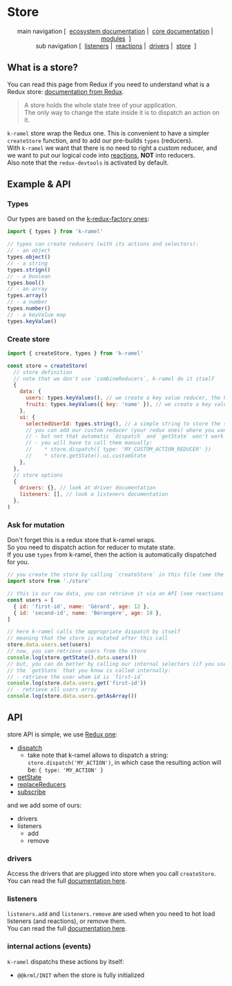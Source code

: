 # Store

<p align="center">
  main navigation
  [&nbsp;
    <a href="../../../README.md#how-to-use-k-ramel">ecosystem documentation</a>&nbsp;|&nbsp;
    <a href="../README.md#how-to-use-k-ramel">core documentation</a>&nbsp;|&nbsp;
    <a href="../../../README.md#modules">modules</a>
  &nbsp;]
  <br />
  sub navigation
  [&nbsp;
    <a href="./LISTENERS.md">listeners</a>&nbsp;|&nbsp;
    <a href="./REACTIONS.md">reactions</a>&nbsp;|&nbsp;
    <a href="./DRIVERS.md">drivers</a>&nbsp;|&nbsp;
    <a href="./STORE.md">store</a>
  &nbsp;]
</p>

## What is a store?
You can read this page from Redux if you need to understand what is a Redux store: [documentation from Redux](https://redux.js.org/api/store).
> A store holds the whole state tree of your application.\
> The only way to change the state inside it is to dispatch an action on it.

`k-ramel` store wrap the Redux one. This is convenient to have a simpler `createStore` function, and to add our pre-builds `types` (reducers).\
With `k-ramel` we want that there is no need to right a custom reducer, and we want to put our logical code into [reactions](./REACTIONS.md), **NOT** into reducers.\
Also note that the `redux-devtools` is activated by default.

## Example & API
### Types
Our types are based on the [k-redux-factory ones](https://github.com/alakarteio/k-redux-factory/blob/master/TYPES.md):

```js
import { types } from 'k-ramel'

// types can create reducers (with its actions and selectors):
// - an object
types.object()
// - a string
types.strign()
// - a boolean
types.bool()
// - an array
types.array()
// - a number
types.number()
// - a keyValue map
types.keyValue()
```

### Create store
```js
import { createStore, types } from 'k-ramel'

const store = createStore(
  // store definition
  // note that we don't use `combineReducers`, k-ramel do it itself
  {
    data: {
      users: types.keyValues(), // we create a key value reducer, the key is `id` by default
      fruits: types.keyValues({ key: 'name' }), // we create a key value reducer, the key is the `name` of a fruit
    },
    ui: {
      selectedUserId: types.string(), // a simple string to store the selected user id
      // you can add our custom reducer (your redux ones) where you want :)
      // - but not that automatic `dispatch` and `getState` won't work
      // - you will have to call them manually:
      //    * store.dispatch({ type: 'MY_CUSTOM_ACTION_REDUCER' })
      //    * store.getState().ui.customState
    },
  },
  // store options
  {
    drivers: {}, // look at driver documentation
    listeners: [], // look a listeners documentation
  },
)
```

### Ask for mutation
Don't forget this is a redux store that k-ramel wraps.\
So you need to dispatch action for reducer to mutate state.\
If you use `types` from k-ramel, then the action is automatically dispatched for you.

```js
// you create the store by calling `createStore` in this file (see the code above)
import store from './store'

// this is our raw data, you can retrieve it via an API (see reactions and driver documentation)
const users = [
  { id: 'first-id', name: 'Gérard', age: 12 },
  { id: 'second-id', name: 'Bérangère', age: 18 },
]

// here k-ramel calls the appropriate dispatch by itself
// meaning that the store is mutated after this call
store.data.users.set(users)
// now, you can retrieve users from the store
console.log(store.getState().data.users())
// but, you can do better by calling our internal selectors (if you use our types)
// the `getState` that you know is called internally:
// - retrieve the user whom id is `first-id`
console.log(store.data.users.get('first-id'))
// - retrieve all users array
console.log(store.data.users.getAsArray())
```

## API
store API is simple, we use [Redux one](https://redux.js.org/api/store):
 - [dispatch](https://redux.js.org/api/store#dispatch-action)
    * take note that k-ramel allows to dispatch a string: `store.dispatch('MY_ACTION')`, in which case the resulting action will be: `{ type: 'MY_ACTION' }`
 - [getState](https://redux.js.org/api/store#getstate)
 - [replaceReducers](https://redux.js.org/api/store#replacereducer-nextreducer)
 - [subscribe](https://redux.js.org/api/store#subscribe-listener)

and we add some of ours:
 - drivers
 - listeners
    * add
    * remove

### drivers
Access the drivers that are plugged into store when you call `createStore`.\
You can read the full [documentation here](./DRIVERS.md).

### listeners
`listeners.add` and `listeners.remove` are used when you need to hot load listeners (and reactions), or remove them.\
You can read the full [documentation here](./LISTENERS.md).

### internal actions (events)
`k-ramel` dispatchs these actions by itself:
 - `@@krml/INIT` when the store is fully initialized
